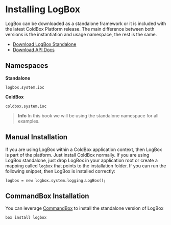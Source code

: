 # Installing LogBox

LogBox can be downloaded as a standalone framework or it is included with the latest ColdBox Platform release. The main difference between both versions is the instantiation and usage namespace, the rest is the same.

* [Download LogBox Standalone](http://www.coldbox.org/download)
* [Download API Docs](http://www.coldbox.org/api)

## Namespaces

**Standalone**

`logbox.system.ioc`

**ColdBox**

`coldbox.system.ioc`

> **Info** In this book we will be using the standalone namespace for all examples.


## Manual Installation

If you are using LogBox within a ColdBox application context, then LogBox is part of the platform. Just install ColdBox normally. If you are using LogBox standalone, just drop LogBox in your application root or create a mapping called `logbox` that points to the installation folder. If you can run the following snippet, then LogBox is installed correctly:

```
logbox = new logbox.system.logging.LogBox();
```

## CommandBox Installation
You can leverage [CommandBox](http://www.ortussolutions.com/products/commandbox) to install the standalone version of LogBox

```bash
box install logbox
```
